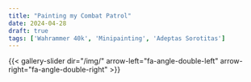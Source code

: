 ```yaml
---
title: "Painting my Combat Patrol"
date: 2024-04-28
draft: true
tags: ['Wahrammer 40k', 'Minipainting', 'Adeptas Sorotitas']
---
```


{{< gallery-slider dir="/img/" arrow-left="fa-angle-double-left" arrow-right="fa-angle-double-right" >}}